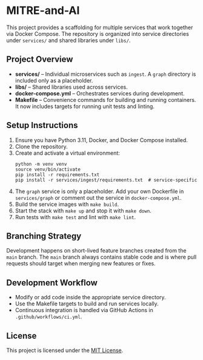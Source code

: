 # MITRE-and-AI

This project provides a scaffolding for multiple services that work together via Docker Compose. The repository is organized into service directories under `services/` and shared libraries under `libs/`.

## Project Overview

 - **services/** – Individual microservices such as `ingest`.
   A `graph` directory is included only as a placeholder.
- **libs/** – Shared libraries used across services.
- **docker-compose.yml** – Orchestrates services during development.
- **Makefile** – Convenience commands for building and running containers.
  It now includes targets for running unit tests and linting.

## Setup Instructions

1. Ensure you have Python 3.11, Docker, and Docker Compose installed.
2. Clone the repository.
3. Create and activate a virtual environment:
   ```
   python -m venv venv
   source venv/bin/activate
   pip install -r requirements.txt
   pip install -r services/ingest/requirements.txt  # service-specific
   ```
4. The `graph` service is only a placeholder. Add your own Dockerfile in
   `services/graph` or comment out the service in `docker-compose.yml`.
5. Build the service images with `make build`.
6. Start the stack with `make up` and stop it with `make down`.
7. Run tests with `make test` and lint with `make lint`.

## Branching Strategy

Development happens on short-lived feature branches created from the
`main` branch. The `main` branch always contains stable code and is
where pull requests should target when merging new features or fixes.

## Development Workflow

- Modify or add code inside the appropriate service directory.
- Use the Makefile targets to build and run services locally.
- Continuous integration is handled via GitHub Actions in `.github/workflows/ci.yml`.


## License

This project is licensed under the [MIT License](LICENSE).

